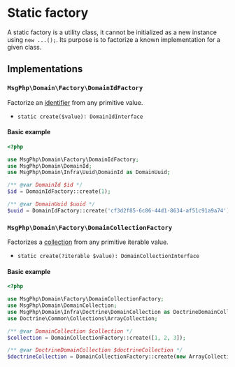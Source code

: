 # Static factory

A static factory is a utility class, it cannot be initialized as a new instance using `new ...();`. Its purpose is to
factorize a known implementation for a given class.

## Implementations

### `MsgPhp\Domain\Factory\DomainIdFactory`

Factorize an [identifier](../identifiers.md) from any primitive value.

- `static create($value): DomainIdInterface`

#### Basic example

```php
<?php

use MsgPhp\Domain\Factory\DomainIdFactory;
use MsgPhp\Domain\DomainId;
use MsgPhp\Domain\Infra\Uuid\DomainId as DomainUuid;

/** @var DomainId $id */
$id = DomainIdFactory::create(1);

/** @var DomainUuid $uuid */
$uuid = DomainIdFactory::create('cf3d2f85-6c86-44d1-8634-af51c91a9a74');
```

### `MsgPhp\Domain\Factory\DomainCollectionFactory`

Factorizes a [collection](../collections.md) from any primitive iterable value.

- `static create(?iterable $value): DomainCollectionInterface`

#### Basic example

```php
<?php

use MsgPhp\Domain\Factory\DomainCollectionFactory;
use MsgPhp\Domain\DomainCollection;
use MsgPhp\Domain\Infra\Doctrine\DomainCollection as DoctrineDomainCollection;
use Doctrine\Common\Collections\ArrayCollection;

/** @var DomainCollection $collection */
$collection = DomainCollectionFactory::create([1, 2, 3]);

/** @var DoctrineDomainCollection $doctrineCollection */
$doctrineCollection = DomainCollectionFactory::create(new ArrayCollection([1, 2, 3]));
```
